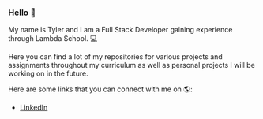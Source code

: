 ### Hello :wave:

My name is Tyler and I am a Full Stack Developer gaining experience through Lambda School. :computer:

Here you can find a lot of my repositories for various projects and assignments throughout my curriculum as well as personal projects I will be working on in the future.

Here are some links that you can connect with me on :earth_americas::
- <a href="https://www.linkedin.com/in/tylerkummer/">LinkedIn</a>
